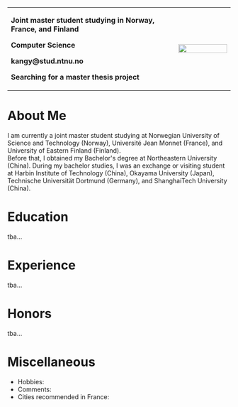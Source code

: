 <html xmlns="http://www.w3.org/1999/xhtml" xml:lang="en">
<head>
<meta name="generator" content="jemdoc, see http://jemdoc.jaboc.net/" />
<meta http-equiv="Content-Type" content="text/html;charset=utf-8" />
<link rel="stylesheet" href="jemdoc.css" type="text/css" />
<link rel="shortcut icon" href="favicon.ico" />
<link rel="bookmark" href="favicon.ico" type="image/x-icon"　/>
</head>
</html>

<table border="0">
  <tr>
    <td width="75%">
      <!--<h1>Kang</h1>-->
      <p><b>Joint master student studying in Norway, France, and Finland</b></p>
      <p><b>Computer Science</b></p>
      <p><b>kangy@stud.ntnu.no</b></p>
      <p><b>Searching for a master thesis project</b></p>
    </td>
    <td width="25%">
      <img src="/photoKY.jpg" width="100%">
    </td>
  </tr>
</table>

# About Me
I am currently a joint master student studying at Norwegian University of Science and Technology (Norway), Université Jean Monnet (France), and University of Eastern Finland (Finland).   
Before that, I obtained my Bachelor's degree at Northeastern University (China). During my bachelor studies, I was an exchange or visiting student at Harbin Institute of Technology (China), Okayama University (Japan), Technische Universität Dortmund (Germany), and ShanghaiTech University (China).
# Education
tba...
# Experience
tba...
# Honors
tba...
# Miscellaneous
*   Hobbies:  
*   Comments:  
*   Cities recommended in France:  



